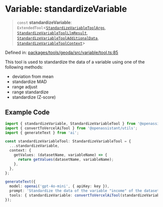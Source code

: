 # Variable: standardizeVariable

> `const` **standardizeVariable**: `ExtendedTool`\<[`StandardizeVariableToolArgs`](../type-aliases/StandardizeVariableToolArgs.md), [`StandardizeVariableToolLlmResult`](../type-aliases/StandardizeVariableToolLlmResult.md), [`StandardizeVariableToolAdditionalData`](../type-aliases/StandardizeVariableToolAdditionalData.md), [`StandardizeVariableToolContext`](../type-aliases/StandardizeVariableToolContext.md)\>

Defined in: [packages/tools/geoda/src/variable/tool.ts:85](https://github.com/GeoDaCenter/openassistant/blob/bc4037be52d89829440fcc4aaa1010be73719d16/packages/tools/geoda/src/variable/tool.ts#L85)

This tool is used to standardize the data of a variable using one of the following methods:
- deviation from mean
- standardize MAD
- range adjust
- range standardize
- standardize (Z-score)

## Example Code
```ts
import { standardizeVariable, StandardizeVariableTool } from '@openassistant/geoda';
import { convertToVercelAiTool } from '@openassistant/utils';
import { generateText } from 'ai';

const standardizeVariableTool: StandardizeVariableTool = {
  ...standardizeVariable,
  context: {
    getValues: (datasetName, variableName) => {
      return getValues(datasetName, variableName);
    },
  },
};

generateText({
  model: openai('gpt-4o-mini', { apiKey: key }),
  prompt: 'Standardize the data of the variable "income" of the dataset "income_data" using the deviation from mean method',
  tools: { standardizeVariable: convertToVercelAiTool(standardizeVariableTool) },
});
```
